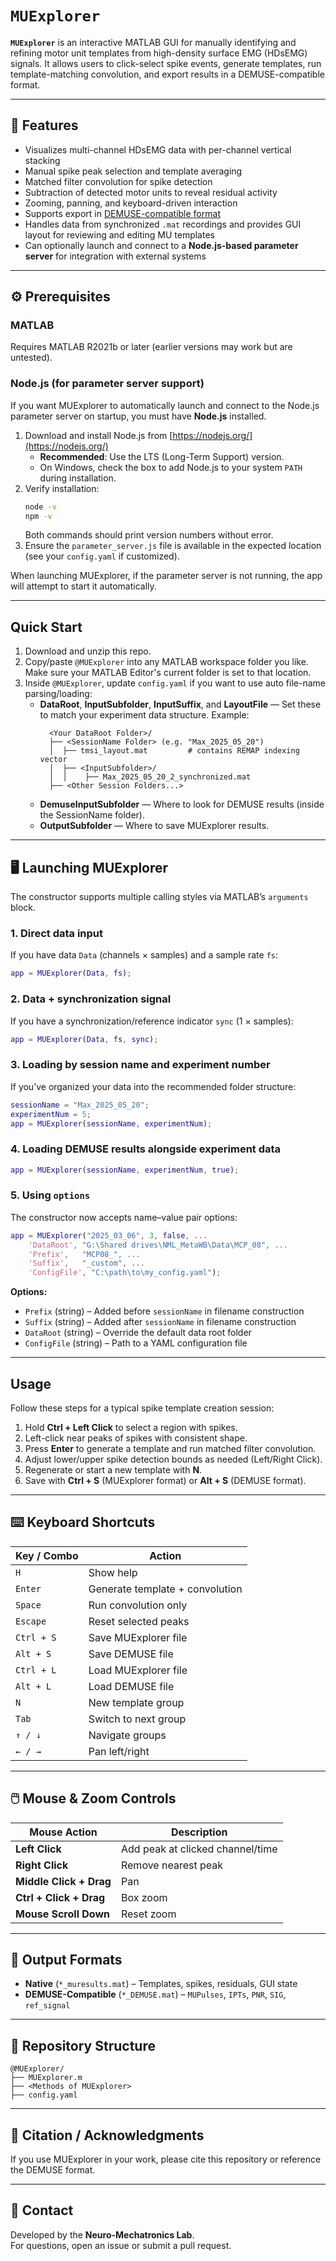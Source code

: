 # `MUExplorer` #

**`MUExplorer`** is an interactive MATLAB GUI for manually identifying and refining motor unit templates from high-density surface EMG (HDsEMG) signals. It allows users to click-select spike events, generate templates, run template-matching convolution, and export results in a DEMUSE-compatible format.

---

## 🚀 Features

- Visualizes multi-channel HDsEMG data with per-channel vertical stacking
- Manual spike peak selection and template averaging
- Matched filter convolution for spike detection
- Subtraction of detected motor units to reveal residual activity
- Zooming, panning, and keyboard-driven interaction
- Supports export in [DEMUSE-compatible format](https://demuse.feri.um.si/)
- Handles data from synchronized `.mat` recordings and provides GUI layout for reviewing and editing MU templates
- Can optionally launch and connect to a **Node.js-based parameter server** for integration with external systems

---

## ⚙️ Prerequisites

### MATLAB
Requires MATLAB R2021b or later (earlier versions may work but are untested).

### Node.js (for parameter server support)
If you want MUExplorer to automatically launch and connect to the Node.js parameter server on startup, you must have **Node.js** installed.

1. Download and install Node.js from [https://nodejs.org/](https://nodejs.org/)  
   - **Recommended**: Use the LTS (Long-Term Support) version.
   - On Windows, check the box to add Node.js to your system `PATH` during installation.
2. Verify installation:
   ```bash
   node -v
   npm -v
   ```
   Both commands should print version numbers without error.
3. Ensure the `parameter_server.js` file is available in the expected location (see your `config.yaml` if customized).

When launching MUExplorer, if the parameter server is not running, the app will attempt to start it automatically.

---

## Quick Start
1. Download and unzip this repo.
2. Copy/paste `@MUExplorer` into any MATLAB workspace folder you like. Make sure your MATLAB Editor's current folder is set to that location.
3. Inside `@MUExplorer`, update `config.yaml` if you want to use auto file-name parsing/loading:
   + **DataRoot**, **InputSubfolder**, **InputSuffix**, and **LayoutFile** — Set these to match your experiment data structure. Example:
     ```
       <Your DataRoot Folder>/
       ├── <SessionName Folder> (e.g. "Max_2025_05_20")
       │  ├── tmsi_layout.mat         # contains REMAP indexing vector
       │  ├── <InputSubfolder>/
       │  │    ├── Max_2025_05_20_2_synchronized.mat
       ├── <Other Session Folders...>
     ```
   + **DemuseInputSubfolder** — Where to look for DEMUSE results (inside the SessionName folder).
   + **OutputSubfolder** — Where to save MUExplorer results.

---

## 🖥️ Launching MUExplorer

The constructor supports multiple calling styles via MATLAB’s `arguments` block.

### 1. Direct data input
If you have data `Data` (channels × samples) and a sample rate `fs`:
```matlab
app = MUExplorer(Data, fs);
```

### 2. Data + synchronization signal
If you have a synchronization/reference indicator `sync` (1 × samples):
```matlab
app = MUExplorer(Data, fs, sync);
```

### 3. Loading by session name and experiment number
If you’ve organized your data into the recommended folder structure:
```matlab
sessionName = "Max_2025_05_20";
experimentNum = 5;
app = MUExplorer(sessionName, experimentNum);
```

### 4. Loading DEMUSE results alongside experiment data
```matlab
app = MUExplorer(sessionName, experimentNum, true);
```

### 5. Using `options`
The constructor now accepts name–value pair options:
```matlab
app = MUExplorer("2025_03_06", 3, false, ...
    'DataRoot', "G:\Shared drives\NML_MetaWB\Data\MCP_08", ...
    'Prefix',   "MCP08_", ...
    'Suffix',   "_custom", ...
    'ConfigFile', "C:\path\to\my_config.yaml");
```

**Options:**
- `Prefix` (string) – Added before `sessionName` in filename construction
- `Suffix` (string) – Added after `sessionName` in filename construction
- `DataRoot` (string) – Override the default data root folder
- `ConfigFile` (string) – Path to a YAML configuration file

---

## Usage
Follow these steps for a typical spike template creation session:
1. Hold **Ctrl + Left Click** to select a region with spikes.
2. Left-click near peaks of spikes with consistent shape.
3. Press **Enter** to generate a template and run matched filter convolution.
4. Adjust lower/upper spike detection bounds as needed (Left/Right Click).
5. Regenerate or start a new template with **N**.
6. Save with **Ctrl + S** (MUExplorer format) or **Alt + S** (DEMUSE format).

---

## ⌨️ Keyboard Shortcuts

| Key / Combo   | Action                                                  |
|---------------|---------------------------------------------------------|
| `H`           | Show help                                                |
| `Enter`       | Generate template + convolution                         |
| `Space`       | Run convolution only                                    |
| `Escape`      | Reset selected peaks                                    |
| `Ctrl + S`    | Save MUExplorer file                                    |
| `Alt + S`     | Save DEMUSE file                                        |
| `Ctrl + L`    | Load MUExplorer file                                    |
| `Alt + L`     | Load DEMUSE file                                        |
| `N`           | New template group                                      |
| `Tab`         | Switch to next group                                    |
| `↑ / ↓`       | Navigate groups                                         |
| `← / →`       | Pan left/right                                          |

---

## 🖱️ Mouse & Zoom Controls

| Mouse Action             | Description                          |
|--------------------------|--------------------------------------|
| **Left Click**           | Add peak at clicked channel/time     |
| **Right Click**          | Remove nearest peak                  |
| **Middle Click + Drag**  | Pan                                  |
| **Ctrl + Click + Drag**  | Box zoom                             |
| **Mouse Scroll Down**    | Reset zoom                           |

---

## 💾 Output Formats

- **Native** (`*_muresults.mat`) – Templates, spikes, residuals, GUI state
- **DEMUSE-Compatible** (`*_DEMUSE.mat`) – `MUPulses`, `IPTs`, `PNR`, `SIG`, `ref_signal`

---

## 📂 Repository Structure

```
@MUExplorer/
├── MUExplorer.m
├── <Methods of MUExplorer>
├── config.yaml
```

---

## 📢 Citation / Acknowledgments

If you use MUExplorer in your work, please cite this repository or reference the DEMUSE format.

---

## 📧 Contact

Developed by the **Neuro-Mechatronics Lab**.  
For questions, open an issue or submit a pull request.
